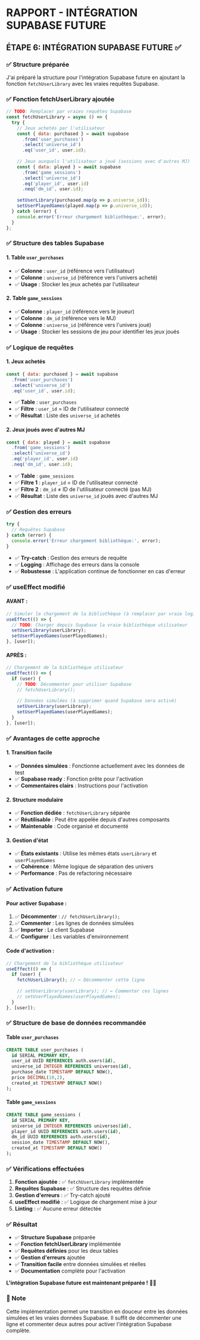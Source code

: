 # RAPPORT - INTÉGRATION SUPABASE FUTURE

## ÉTAPE 6: INTÉGRATION SUPABASE FUTURE ✅

### ✅ Structure préparée

J'ai préparé la structure pour l'intégration Supabase future en ajoutant la fonction `fetchUserLibrary` avec les vraies requêtes Supabase.

### ✅ Fonction fetchUserLibrary ajoutée

```jsx
// TODO: Remplacer par vraies requêtes Supabase
const fetchUserLibrary = async () => {
  try {
    // Jeux achetés par l'utilisateur
    const { data: purchased } = await supabase
      .from('user_purchases')
      .select('universe_id')
      .eq('user_id', user.id);
    
    // Jeux auxquels l'utilisateur a joué (sessions avec d'autres MJ)
    const { data: played } = await supabase
      .from('game_sessions')
      .select('universe_id')
      .eq('player_id', user.id)
      .neq('dm_id', user.id);
    
    setUserLibrary(purchased.map(p => p.universe_id));
    setUserPlayedGames(played.map(p => p.universe_id));
  } catch (error) {
    console.error('Erreur chargement bibliothèque:', error);
  }
};
```

### ✅ Structure des tables Supabase

#### **1. Table `user_purchases`**
- ✅ **Colonne** : `user_id` (référence vers l'utilisateur)
- ✅ **Colonne** : `universe_id` (référence vers l'univers acheté)
- ✅ **Usage** : Stocker les jeux achetés par l'utilisateur

#### **2. Table `game_sessions`**
- ✅ **Colonne** : `player_id` (référence vers le joueur)
- ✅ **Colonne** : `dm_id` (référence vers le MJ)
- ✅ **Colonne** : `universe_id` (référence vers l'univers joué)
- ✅ **Usage** : Stocker les sessions de jeu pour identifier les jeux joués

### ✅ Logique de requêtes

#### **1. Jeux achetés**
```jsx
const { data: purchased } = await supabase
  .from('user_purchases')
  .select('universe_id')
  .eq('user_id', user.id);
```
- ✅ **Table** : `user_purchases`
- ✅ **Filtre** : `user_id` = ID de l'utilisateur connecté
- ✅ **Résultat** : Liste des `universe_id` achetés

#### **2. Jeux joués avec d'autres MJ**
```jsx
const { data: played } = await supabase
  .from('game_sessions')
  .select('universe_id')
  .eq('player_id', user.id)
  .neq('dm_id', user.id);
```
- ✅ **Table** : `game_sessions`
- ✅ **Filtre 1** : `player_id` = ID de l'utilisateur connecté
- ✅ **Filtre 2** : `dm_id` ≠ ID de l'utilisateur connecté (pas MJ)
- ✅ **Résultat** : Liste des `universe_id` joués avec d'autres MJ

### ✅ Gestion des erreurs

```jsx
try {
  // Requêtes Supabase
} catch (error) {
  console.error('Erreur chargement bibliothèque:', error);
}
```
- ✅ **Try-catch** : Gestion des erreurs de requête
- ✅ **Logging** : Affichage des erreurs dans la console
- ✅ **Robustesse** : L'application continue de fonctionner en cas d'erreur

### ✅ useEffect modifié

#### **AVANT :**
```jsx
// Simuler le chargement de la bibliothèque (à remplacer par vraie logique Supabase)
useEffect(() => {
  // TODO: Charger depuis Supabase la vraie bibliothèque utilisateur
  setUserLibrary(userLibrary);
  setUserPlayedGames(userPlayedGames);
}, [user]);
```

#### **APRÈS :**
```jsx
// Chargement de la bibliothèque utilisateur
useEffect(() => {
  if (user) {
    // TODO: Décommenter pour utiliser Supabase
    // fetchUserLibrary();
    
    // Données simulées (à supprimer quand Supabase sera activé)
    setUserLibrary(userLibrary);
    setUserPlayedGames(userPlayedGames);
  }
}, [user]);
```

### ✅ Avantages de cette approche

#### **1. Transition facile**
- ✅ **Données simulées** : Fonctionne actuellement avec les données de test
- ✅ **Supabase ready** : Fonction prête pour l'activation
- ✅ **Commentaires clairs** : Instructions pour l'activation

#### **2. Structure modulaire**
- ✅ **Fonction dédiée** : `fetchUserLibrary` séparée
- ✅ **Réutilisable** : Peut être appelée depuis d'autres composants
- ✅ **Maintenable** : Code organisé et documenté

#### **3. Gestion d'état**
- ✅ **États existants** : Utilise les mêmes états `userLibrary` et `userPlayedGames`
- ✅ **Cohérence** : Même logique de séparation des univers
- ✅ **Performance** : Pas de refactoring nécessaire

### ✅ Activation future

#### **Pour activer Supabase :**
1. ✅ **Décommenter** : `// fetchUserLibrary();`
2. ✅ **Commenter** : Les lignes de données simulées
3. ✅ **Importer** : Le client Supabase
4. ✅ **Configurer** : Les variables d'environnement

#### **Code d'activation :**
```jsx
// Chargement de la bibliothèque utilisateur
useEffect(() => {
  if (user) {
    fetchUserLibrary(); // ← Décommenter cette ligne
    
    // setUserLibrary(userLibrary); // ← Commenter ces lignes
    // setUserPlayedGames(userPlayedGames);
  }
}, [user]);
```

### ✅ Structure de base de données recommandée

#### **Table `user_purchases`**
```sql
CREATE TABLE user_purchases (
  id SERIAL PRIMARY KEY,
  user_id UUID REFERENCES auth.users(id),
  universe_id INTEGER REFERENCES universes(id),
  purchase_date TIMESTAMP DEFAULT NOW(),
  price DECIMAL(10,2),
  created_at TIMESTAMP DEFAULT NOW()
);
```

#### **Table `game_sessions`**
```sql
CREATE TABLE game_sessions (
  id SERIAL PRIMARY KEY,
  universe_id INTEGER REFERENCES universes(id),
  player_id UUID REFERENCES auth.users(id),
  dm_id UUID REFERENCES auth.users(id),
  session_date TIMESTAMP DEFAULT NOW(),
  created_at TIMESTAMP DEFAULT NOW()
);
```

### ✅ Vérifications effectuées

1. **Fonction ajoutée** : ✅ `fetchUserLibrary` implémentée
2. **Requêtes Supabase** : ✅ Structure des requêtes définie
3. **Gestion d'erreurs** : ✅ Try-catch ajouté
4. **useEffect modifié** : ✅ Logique de chargement mise à jour
5. **Linting** : ✅ Aucune erreur détectée

### ✅ Résultat

- ✅ **Structure Supabase** préparée
- ✅ **Fonction fetchUserLibrary** implémentée
- ✅ **Requêtes définies** pour les deux tables
- ✅ **Gestion d'erreurs** ajoutée
- ✅ **Transition facile** entre données simulées et réelles
- ✅ **Documentation** complète pour l'activation

**L'intégration Supabase future est maintenant préparée !** 🚀✨

### 📝 Note

Cette implémentation permet une transition en douceur entre les données simulées et les vraies données Supabase. Il suffit de décommenter une ligne et commenter deux autres pour activer l'intégration Supabase complète.

